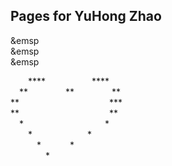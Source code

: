 ## Pages for YuHong Zhao


&emsp  
&emsp  
&emsp  




&emsp;&emsp;****  &emsp;&emsp;&emsp;&emsp;&emsp;****  
&emsp;** &emsp;&emsp;&emsp;&emsp;** &emsp;&emsp;&emsp;&emsp;**  
**  &emsp;&emsp;&emsp;&emsp;&emsp;&emsp;&emsp;&emsp;&emsp;&emsp;***  
** &emsp;&emsp;&emsp;&emsp;&emsp;&emsp;&emsp;&emsp;&emsp;&emsp;**  
&emsp;* &emsp;&emsp;&emsp;&emsp;&emsp;&emsp;&emsp;&emsp;&emsp;*  
&emsp;&emsp;*  &emsp;&emsp;&emsp;&emsp;&emsp;&emsp;*  
&emsp;&emsp;&emsp;* &emsp;&emsp;&emsp;*  
&emsp;&emsp;&emsp;&emsp;*
